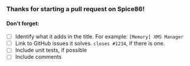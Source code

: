 ### Thanks for starting a pull request on Spice86!

#### Don't forget:
- [ ] Identify what it adds in the title. For example: ```[Memory] XMS Manager```
- [ ] Link to GitHub issues it solves. ```closes #1234```, if there is one.
- [ ] Include unit tests, if possible
- [ ] Include comments

